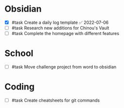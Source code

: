 # Obsidian
- [x] #task Create a daily log template ✅ 2022-07-06
- [ ] #task Research new additions for Chinou's Vault
- [ ] #task Complete the homepage with different features

# School
- [ ] #task Move challenge project from word to obsidian

# Coding
- [ ] #task Create cheatsheets for git commands